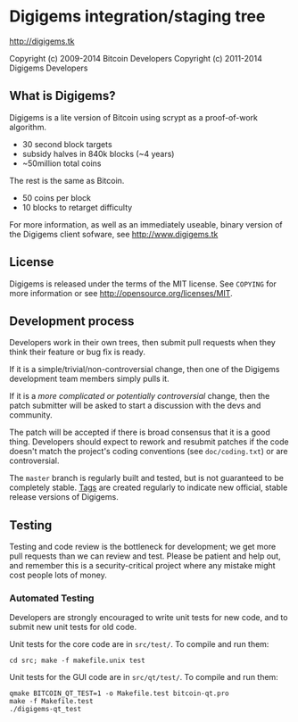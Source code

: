 Digigems integration/staging tree
================================

http://digigems.tk

Copyright (c) 2009-2014 Bitcoin Developers
Copyright (c) 2011-2014 Digigems Developers

What is Digigems?
----------------

Digigems is a lite version of Bitcoin using scrypt as a proof-of-work algorithm.
 - 30 second block targets
 - subsidy halves in 840k blocks (~4 years)
 - ~50million total coins

The rest is the same as Bitcoin.
 - 50 coins per block
 - 10 blocks to retarget difficulty

For more information, as well as an immediately useable, binary version of
the Digigems client sofware, see http://www.digigems.tk

License
-------

Digigems is released under the terms of the MIT license. See `COPYING` for more
information or see http://opensource.org/licenses/MIT.

Development process
-------------------

Developers work in their own trees, then submit pull requests when they think
their feature or bug fix is ready.

If it is a simple/trivial/non-controversial change, then one of the Digigems
development team members simply pulls it.

If it is a *more complicated or potentially controversial* change, then the patch
submitter will be asked to start a discussion with the devs and community.

The patch will be accepted if there is broad consensus that it is a good thing.
Developers should expect to rework and resubmit patches if the code doesn't
match the project's coding conventions (see `doc/coding.txt`) or are
controversial.

The `master` branch is regularly built and tested, but is not guaranteed to be
completely stable. [Tags](https://github.com/digigems-project/digigems/tags) are created
regularly to indicate new official, stable release versions of Digigems.

Testing
-------

Testing and code review is the bottleneck for development; we get more pull
requests than we can review and test. Please be patient and help out, and
remember this is a security-critical project where any mistake might cost people
lots of money.

### Automated Testing

Developers are strongly encouraged to write unit tests for new code, and to
submit new unit tests for old code.

Unit tests for the core code are in `src/test/`. To compile and run them:

    cd src; make -f makefile.unix test

Unit tests for the GUI code are in `src/qt/test/`. To compile and run them:

    qmake BITCOIN_QT_TEST=1 -o Makefile.test bitcoin-qt.pro
    make -f Makefile.test
    ./digigems-qt_test


